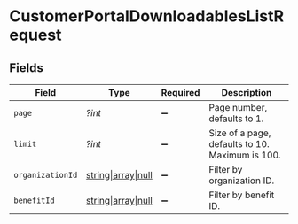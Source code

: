 # CustomerPortalDownloadablesListRequest


## Fields

| Field                                                                                                         | Type                                                                                                          | Required                                                                                                      | Description                                                                                                   |
| ------------------------------------------------------------------------------------------------------------- | ------------------------------------------------------------------------------------------------------------- | ------------------------------------------------------------------------------------------------------------- | ------------------------------------------------------------------------------------------------------------- |
| `page`                                                                                                        | *?int*                                                                                                        | :heavy_minus_sign:                                                                                            | Page number, defaults to 1.                                                                                   |
| `limit`                                                                                                       | *?int*                                                                                                        | :heavy_minus_sign:                                                                                            | Size of a page, defaults to 10. Maximum is 100.                                                               |
| `organizationId`                                                                                              | [string\|array\|null](../../Models/Operations/CustomerPortalDownloadablesListQueryParamOrganizationIDFilter.md) | :heavy_minus_sign:                                                                                            | Filter by organization ID.                                                                                    |
| `benefitId`                                                                                                   | [string\|array\|null](../../Models/Operations/CustomerPortalDownloadablesListQueryParamBenefitIDFilter.md)    | :heavy_minus_sign:                                                                                            | Filter by benefit ID.                                                                                         |